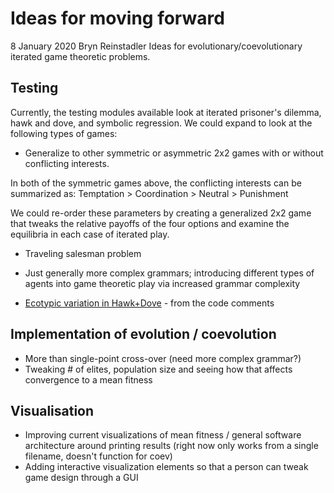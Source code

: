 # Ideas for moving forward

8 January 2020
Bryn Reinstadler
Ideas for evolutionary/coevolutionary iterated game theoretic problems.

## Testing

Currently, the testing modules available look at iterated prisoner's dilemma, hawk and dove, and symbolic regression. We could expand to look at the following types of games:

* Generalize to other symmetric or asymmetric 2x2 games with or without conflicting interests. 

In both of the symmetric games above, the conflicting interests can be summarized as:
Temptation > Coordination > Neutral > Punishment

We could re-order these parameters by creating a generalized 2x2 game that tweaks the relative payoffs of the four options and examine the equilibria in each case of iterated play. 

* Traveling salesman problem
* Just generally more complex grammars; introducing different types of agents into game theoretic play via increased grammar complexity

* [Ecotypic variation in Hawk+Dove](https://link.springer.com/article/10.1007/BF02214162) - from the code comments

## Implementation of evolution / coevolution

* More than single-point cross-over (need more complex grammar?)
* Tweaking # of elites, population size and seeing how that affects convergence to a mean fitness

## Visualisation 

* Improving current visualizations of mean fitness / general software architecture around printing results (right now only works from a single filename, doesn't function for coev)
* Adding interactive visualization elements so that a person can tweak game design through a GUI
